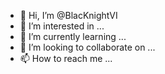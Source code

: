 - 👋 Hi, I’m @BlacKnightVI
- 👀 I’m interested in ...
- 🌱 I’m currently learning ...
- 💞️ I’m looking to collaborate on ...
- 📫 How to reach me ...

<!---
BlacKnightVI/BlacKnightVI is a ✨ special ✨ repository because its `README.md` (this file) appears on your GitHub profile.
You can click the Preview link to take a look at your changes.
--->
